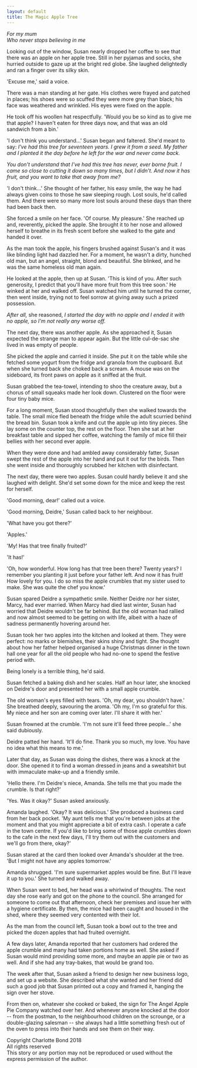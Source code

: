 ```yaml
---
layout: default
title: The Magic Apple Tree
---
```


*For my mum  
Who never stops believing in me*

Looking out of the window, Susan nearly dropped her coffee to see that there was an apple on her apple tree. Still in her pyjamas and socks, she hurried outside to gaze up at the bright red globe. She laughed delightedly and ran a finger over its silky skin.

'Excuse me,' said a voice. 

There was a man standing at her gate. His clothes were frayed and patched in places; his shoes were so scuffed they were more grey than black; his face was weathered and wrinkled. His eyes were fixed on the apple. 

He took off his woollen hat respectfully. 'Would you be so kind as to give me that apple? I haven't eaten for three days now, and that was an old sandwich from a bin.'

'I don't think you understand...' Susan began and faltered. She'd meant to say: *I've had this tree for seventeen years. I grew it from a seed. My father and I planted it the day before he left for the war and never came back.*

*You don't understand that I've had this tree has never, ever borne fruit. I came so close to cutting it down so many times, but I didn't. And now it has fruit, and you want to take that away from me?*

'I don't think...' She thought of her father, his easy smile, the way he had always given coins to those he saw sleeping rough. Lost souls, he'd called them. And there were so many more lost souls around these days than there had been back then.

She forced a smile on her face. 'Of course. My pleasure.' She reached up and, reverently, picked the apple. She brought it to her nose and allowed herself to breathe in its fresh scent before she walked to the gate and handed it over. 

As the man took the apple, his fingers brushed against Susan's and it was like blinding light had dazzled her. For a moment, he wasn't a dirty, hunched old man, but an angel, straight, blond and beautiful. She blinked, and he was the same homeless old man again.

He looked at the apple, then up at Susan. 'This is kind of you. After such generosity, I predict that you'll have more fruit from this tree soon.' He winked at her and walked off. Susan watched him until he turned the corner, then went inside, trying not to feel sorrow at giving away such a prized possession.

*After all,* she reasoned, *I started the day with no apple and I ended it with no apple, so I'm not really any worse off.*

The next day, there was another apple. As she approached it, Susan expected the strange man to appear again. But the little cul-de-sac she lived in was empty of people.

She picked the apple and carried it inside. She put it on the table while she fetched some yogurt from the fridge and granola from the cupboard. But when she turned back she choked back a scream. A mouse was on the sideboard, its front paws on apple as it sniffed at the fruit.

Susan grabbed the tea-towel, intending to shoo the creature away, but a chorus of small squeaks made her look down. Clustered on the floor were four tiny baby mice. 

For a long moment, Susan stood thoughtfully then she walked towards the table. The small mice fled beneath the fridge while the adult scurried behind the bread bin. Susan took a knife and cut the apple up into tiny pieces. She lay some on the counter top, the rest on the floor. Then she sat at her breakfast table and sipped her coffee, watching the family of mice fill their bellies with her second ever apple.

When they were done and had ambled away considerably fatter, Susan swept the rest of the apple into her hand and put it out for the birds. Then she went inside and thoroughly scrubbed her kitchen with disinfectant.

The next day, there were two apples. Susan could hardly believe it and she laughed with delight. She'd set some down for the mice and keep the rest for herself. 

'Good morning, dear!' called out a voice.

'Good morning, Deidre,' Susan called back to her neighbour. 

'What have you got there?'

'Apples.'

'My! Has that tree finally fruited?'

'It has!'

'Oh, how wonderful. How long has that tree been there? Twenty years? I remember you planting it just before your father left. And now it has fruit! How lovely for you. I do so miss the apple crumbles that my sister used to make. She was quite the chef you know.'

Susan spared Deidre a sympathetic smile. Neither Deidre nor her sister, Marcy, had ever married. When Marcy had died last winter, Susan had worried that Deidre wouldn't be far behind. But the old woman had rallied and now almost seemed to be getting on with life, albeit with a haze of sadness permanently hovering around her.

Susan took her two apples into the kitchen and looked at them. They were perfect: no marks or blemishes, their skins shiny and tight. She thought about how her father helped organised a huge Christmas dinner in the town hall one year for all the old people who had no-one to spend the festive period with. 

Being lonely is a terrible thing, he'd said.

Susan fetched a baking dish and her scales. Half an hour later, she knocked on Deidre's door and presented her with a small apple crumble.

The old woman's eyes filled with tears. 'Oh, my dear, you shouldn't have.' She breathed deeply, savouring the aroma. 'Oh my, I'm so grateful for this. My niece and her son are coming over later. I'll share it with her.'

Susan frowned at the crumble. 'I'm not sure it'll feed three people...' she said dubiously. 

Deidre patted her hand. 'It'll do fine. Thank you so much, my love. You have no idea what this means to me.'

Later that day, as Susan was doing the dishes, there was a knock at the door. She opened it to find a woman dressed in jeans and a sweatshirt but with immaculate make-up and a friendly smile.

'Hello there. I'm Deidre's niece, Amanda. She tells me that you made the crumble. Is that right?'

'Yes. Was it okay?' Susan asked anxiously.

Amanda laughed. 'Okay? It was delicious.' She produced a business card from her back pocket. 'My aunt tells me that you're between jobs at the moment and that you might appreciate a bit of extra cash. I operate a cafe in the town centre. If you'd like to bring some of those apple crumbles down to the cafe in the next few days, I'll try them out with the customers and we'll go from there, okay?'

Susan stared at the card then looked over Amanda's shoulder at the tree. 'But I might not have any apples tomorrow.'

Amanda shrugged. 'I'm sure supermarket apples would be fine. But I'll leave it up to you.' She turned and walked away.

When Susan went to bed, her head was a whirlwind of thoughts. The next day she rose early and got on the phone to the council. She arranged for someone to come out that afternoon, check her premises and issue her with a hygiene certificate. By then, the mice had been caught and housed in the shed, where they seemed very contented with their lot.

As the man from the council left, Susan took a bowl out to the tree and picked the dozen apples that had fruited overnight.

A few days later, Amanda reported that her customers had ordered the apple crumble and many had taken portions home as well. She asked if Susan would mind providing some more, and maybe an apple pie or two as well. And if she had any tray-bakes, that would be grand too.

The week after that, Susan asked a friend to design her new business logo, and set up a website. She described what she wanted and her friend did such a good job that Susan printed out a copy and framed it, hanging the sign over her stove. 

From then on, whatever she cooked or baked, the sign for The Angel Apple Pie Company watched over her. And whenever anyone knocked at the door -- from the postman, to the neighbourhood children on the scrounge, or a double-glazing salesman -- she always had a little something fresh out of the oven to press into their hands and see them on their way.

<div class="text-end">
Copyright Charlotte Bond 2018<br>
All rights reserved<br>
This story or any portion may not be reproduced or used without the express permission of the author.
</div>